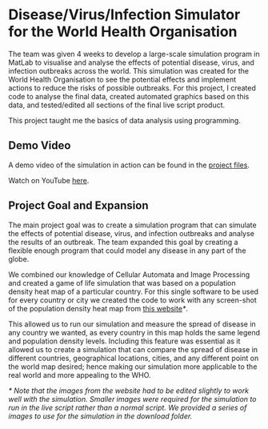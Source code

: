 # Disease/Virus/Infection Simulator for the World Health Organisation

The team was given 4 weeks to develop a large-scale simulation program in MatLab to visualise and analyse the effects of potential disease, virus, and infection outbreaks across the world.
This simulation was created for the World Health Organisation to see the potential effects and implement actions to reduce the risks of possible outbreaks.
For this project, I created code to analyse the final data, created automated graphics based on this data, and tested/edited all sections of the final live script product.

This project taught me the basics of data analysis using programming.

## Demo Video
A demo video of the simulation in action can be found in the [project files](/Virus%20Simulation%20Demo.mp4).

Watch on YouTube [here](https://www.youtube.com/watch?v=VIaOKk_3H7Y).

## Project Goal and Expansion
The main project goal was to create a simulation program that can simulate the effects of potential disease, virus, and infection outbreaks and analyse the results of an outbreak.
The team expanded this goal by creating a flexible enough program that could model any disease in any part of the globe.  

We combined our knowledge of Cellular Automata and Image Processing and created a game of life simulation that was based on a population density heat map of a particular country.
For this single software to be used for every country or city we created the code to work with any screen-shot of the population density heat map from [this website](http://luminocity3d.org/WorldPopDen/#3/12.00/10.00 )_*_.

This allowed us to run our simulation and measure the spread of disease in any country we wanted, as every country in this map holds the same legend and population density levels.
Including this feature was essential as it allowed us to create a simulation that can compare the spread of disease in different countries, geographical locations, cities, and any different point on the world map desired; hence making our simulation more applicable to the real world and more appealing to the WHO.

_* Note that the images from the website had to be edited slightly to work well with the simulation. Smaller images were required for the simulation to run in the live script rather than a normal script. We provided a series of images to use for the simulation in the download folder._

